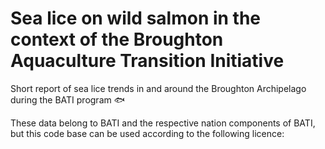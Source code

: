 # Sea lice on wild salmon in the context of the Broughton Aquaculture Transition Initiative

Short report of sea lice trends in and around the Broughton Archipelago during the BATI program :fish:

These data belong to BATI and the respective nation components of BATI, but this code base can be used according to the following licence: 
